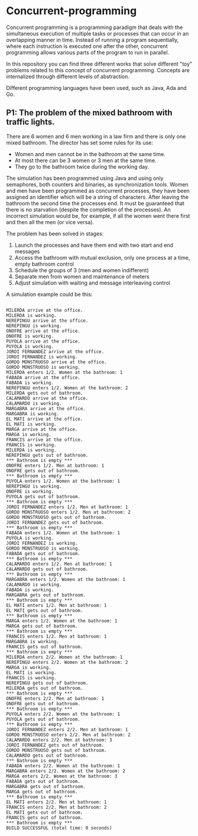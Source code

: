 # Concurrent-programming

Concurrent programming is a programming paradigm that deals with the simultaneous execution of multiple tasks or processes that can occur in an overlapping manner in time. Instead of running a program sequentially, where each instruction is executed one after the other, concurrent programming allows various parts of the program to run in parallel.

In this repository you can find three different works that solve different "toy" problems related to this concept of concurrent programming. Concepts are internalized through different levels of abstraction.


Different programming languages have been used, such as Java, Ada and Go.

## P1: The problem of the mixed bathroom with traffic lights.

There are 6 women and 6 men working in a law firm and there is only one mixed bathroom. The director has set some rules for its use:
-  Women and men cannot be in the bathroom at the same time.
-  At most there can be 3 women or 3 men at the same time.
-  They go to the bathroom twice during the working day.

The simulation has been programmed using Java and using only semaphores, both counters and binaries, as synchronization tools.
Women and men have been programmed as concurrent processes, they have been assigned an identifier which will be a string of characters. After leaving the bathroom the second time the processes end.
It must be guaranteed that there is no starvation (despite the completion of the processes). An incorrect simulation would be, for example, if all the women went there first and then all the men (or vice versa).

The problem has been solved in stages:
1. Launch the processes and have them end with two start and end messages
2. Access the bathroom with mutual exclusion, only one process at a time, empty bathroom control
3. Schedule the groups of 3 (men and women indifferent)
4. Separate men from women and maintenance of meters
5. Adjust simulation with waiting and message interleaving control

A simulation example could be this:

<pre>
<code>
MILERDA arrive at the office.
MILERDA is working.
NEREPINGU arrive at the office.
NEREPINGU is working.
ONOFRE arrive at the office.
ONOFRE is working.
PUYOLA arrive at the office.
PUYOLA is working.
JORDI FERNANDEZ arrive at the office.
JORDI FERNANDEZ is working.
GORDO MONSTRUOSO arrive at the office.
GORDO MONSTRUOSO is working.
MILERDA enters 1/2. Women at the bathroom: 1
FABADA arrive at the office.
FABADA is working.
NEREPINGU enters 1/2. Women at the bathroom: 2
MILERDA gets out of bathroom.
CALAMARDO arrive at the office.
CALAMARDO is working.
MARGABRA arrive at the office.
MARGABRA is working.
EL MATI arrive at the office.
EL MATI is working.
MARGA arrive at the office.
MARGA is working.
FRANCIS arrive at the office.
FRANCIS is working.
MILERDA is working.
NEREPINGU gets out of bathroom.
*** Bathroom is empty ***
ONOFRE enters 1/2. Men at bathroom: 1
ONOFRE gets out of bathroom.
*** Bathroom is empty ***
PUYOLA enters 1/2. Women at the bathroom: 1
NEREPINGU is working.
ONOFRE is working.
PUYOLA gets out of bathroom.
*** Bathroom is empty ***
JORDI FERNANDEZ enters 1/2. Men at bathroom: 1
GORDO MONSTRUOSO enters 1/2. Men at bathroom: 2
GORDO MONSTRUOSO gets out of bathroom.
JORDI FERNANDEZ gets out of bathroom.
*** Bathroom is empty ***
FABADA enters 1/2. Women at the bathroom: 1
PUYOLA is working.
JORDI FERNANDEZ is working.
GORDO MONSTRUOSO is working.
FABADA gets out of bathroom.
*** Bathroom is empty ***
CALAMARDO enters 1/2. Men at bathroom: 1
CALAMARDO gets out of bathroom.
*** Bathroom is empty ***
MARGABRA enters 1/2. Women at the bathroom: 1
CALAMARDO is working.
FABADA is working.
MARGABRA gets out of bathroom.
*** Bathroom is empty ***
EL MATI enters 1/2. Men at bathroom: 1
EL MATI gets out of bathroom.
*** Bathroom is empty ***
MARGA enters 1/2. Women at the bathroom: 1
MARGA gets out of bathroom.
*** Bathroom is empty ***
FRANCIS enters 1/2. Men at bathroom: 1
MARGABRA is working.
FRANCIS gets out of bathroom.
*** Bathroom is empty ***
MILERDA enters 2/2. Women at the bathroom: 1
NEREPINGU enters 2/2. Women at the bathroom: 2
MARGA is working.
EL MATI is working.
FRANCIS is working.
NEREPINGU gets out of bathroom.
MILERDA gets out of bathroom.
*** Bathroom is empty ***
ONOFRE enters 2/2. Men at bathroom: 1
ONOFRE gets out of bathroom.
*** Bathroom is empty ***
PUYOLA enters 2/2. Women at the bathroom: 1
PUYOLA gets out of bathroom.
*** Bathroom is empty ***
JORDI FERNANDEZ enters 2/2. Men at bathroom: 1
GORDO MONSTRUOSO enters 2/2. Men at bathroom: 2
CALAMARDO enters 2/2. Men at bathroom: 3
JORDI FERNANDEZ gets out of bathroom.
GORDO MONSTRUOSO gets out of bathroom.
CALAMARDO gets out of bathroom.
*** Bathroom is empty ***
FABADA enters 2/2. Women at the bathroom: 1
MARGABRA enters 2/2. Women at the bathroom: 2
MARGA enters 2/2. Women at the bathroom: 3
FABADA gets out of bathroom.
MARGABRA gets out of bathroom.
MARGA gets out of bathroom.
*** Bathroom is empty ***
EL MATI enters 2/2. Men at bathroom: 1
FRANCIS enters 2/2. Men at bathroom: 2
EL MATI gets out of bathroom.
FRANCIS gets out of bathroom.
*** Bathroom is empty ***
BUILD SUCCESSFUL (total time: 0 seconds)
</pre>
</code>









